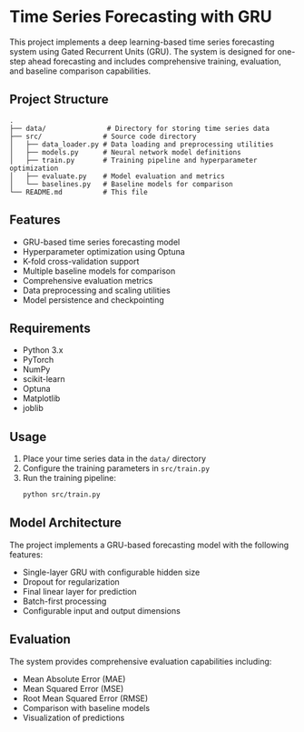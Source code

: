 # Time Series Forecasting with GRU

This project implements a deep learning-based time series forecasting system using Gated Recurrent Units (GRU). The system is designed for one-step ahead forecasting and includes comprehensive training, evaluation, and baseline comparison capabilities.

## Project Structure

```
.
├── data/               # Directory for storing time series data
├── src/               # Source code directory
│   ├── data_loader.py # Data loading and preprocessing utilities
│   ├── models.py      # Neural network model definitions
│   ├── train.py       # Training pipeline and hyperparameter optimization
│   ├── evaluate.py    # Model evaluation and metrics
│   └── baselines.py   # Baseline models for comparison
└── README.md          # This file
```

## Features

- GRU-based time series forecasting model
- Hyperparameter optimization using Optuna
- K-fold cross-validation support
- Multiple baseline models for comparison
- Comprehensive evaluation metrics
- Data preprocessing and scaling utilities
- Model persistence and checkpointing

## Requirements

- Python 3.x
- PyTorch
- NumPy
- scikit-learn
- Optuna
- Matplotlib
- joblib

## Usage

1. Place your time series data in the `data/` directory
2. Configure the training parameters in `src/train.py`
3. Run the training pipeline:
   ```bash
   python src/train.py
   ```

## Model Architecture

The project implements a GRU-based forecasting model with the following features:
- Single-layer GRU with configurable hidden size
- Dropout for regularization
- Final linear layer for prediction
- Batch-first processing
- Configurable input and output dimensions

## Evaluation

The system provides comprehensive evaluation capabilities including:
- Mean Absolute Error (MAE)
- Mean Squared Error (MSE)
- Root Mean Squared Error (RMSE)
- Comparison with baseline models
- Visualization of predictions


